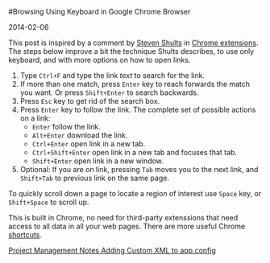 #Browsing Using Keyboard in Google Chrome Browser

2014-02-06

<!--- tags: browser -->

This post is inspired by a comment by [Steven Shults](https://chrome.google.com/webstore/detail/deadmouse/kioijmpindokaaahaeigkkkbogccljhm/reviews) in [Chrome extensions](https://chrome.google.com/webstore/detail/deadmouse/kioijmpindokaaahaeigkkkbogccljhm/reviews). The steps below improve a bit the technique Shults describes, to use only keyboard, and with more options on how to open links.

1. Type `Ctrl+F` and type the link *text* to search for the link.
1. If more than one match, press `Enter` key to reach forwards the match you want. Or press `Shift+Enter` to search backwards.
1. Press `Esc` key to get rid of the search box.
1. Press `Enter` key to follow the link. The complete set of possible actions on a link:
	* `Enter` follow the link.
	* `Alt+Enter` download the link.
	* `Ctrl+Enter` open link in a new tab.
	* `Ctrl+Shift+Enter` open link in a new tab and focuses that tab.
	* `Shift+Enter` open link in a new window.
1. Optional: If you are on link, pressing `Tab` moves you to the next link, and `Shift+Tab` to previous link on the same page.

To quickly scroll down a page to locate a region of interest use `Space` key, or `Shift+Space` to scroll up.

This is built in Chrome, no need for third-party extenssions that need access to all data in all your web pages. There are more useful Chrome [shortcuts](http://browsers.about.com/od/windowsbro5/a/chromeshortcuts.htm).

<ins class='nfooter'><a id='fprev' href='#blog/2014/2014-02-25-Project-Management-Notes.md'>Project Management Notes</a> <a id='fnext' href='#blog/2014/2014-02-05-Adding-Custom-XML-to-app.config.md'>Adding Custom XML to app.config</a></ins>
